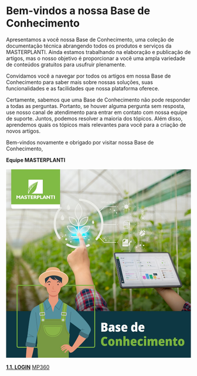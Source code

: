 # Bem-vindos a nossa Base de Conhecimento

Apresentamos a você nossa Base de Conhecimento, uma coleção de documentação técnica abrangendo todos os produtos e serviços da MASTERPLANTI. Ainda estamos trabalhando na elaboração e publicação de artigos, mas o nosso objetivo é proporcionar a você uma ampla variedade de conteúdos gratuitos para usufruir plenamente.

Convidamos você a navegar por todos os artigos em nossa Base de Conhecimento para saber mais sobre nossas soluções, suas funcionalidades e as facilidades que nossa plataforma oferece.

Certamente, sabemos que uma Base de Conhecimento não pode responder a todas as perguntas. Portanto, se houver alguma pergunta sem resposta, use nosso canal de atendimento para entrar em contato com nossa equipe de suporte. Juntos, podemos resolver a maioria dos tópicos. Além disso, aprendemos quais os tópicos mais relevantes para você para a criação de novos artigos.

Bem-vindos novamente e obrigado por visitar nossa Base de Conhecimento,

<strong>Equipe MASTERPLANTI</strong><br>
<br>
<img src="/index_base.jpg"/>

**[1.1. LOGIN](#11-LOGIN)** 
<a href="(https://github.com/Masterplanti-Suporte/Documentacao/tree/main/MP360)https://github.com/Masterplanti-Suporte/Documentacao/tree/main/MP360"> MP360 </a>
